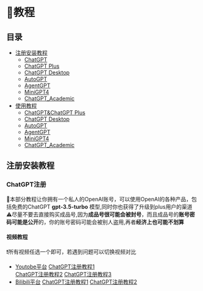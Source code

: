 # 📝教程

## 目录
- [注册安装教程](#注册安装教程)
    - [ChatGPT]()
    - [ChatGPT Plus]()
    - [ChatGPT Desktop]()
    - [AutoGPT]()
    - [AgentGPT]()
    - [MiniGPT4]()
    - [ChatGPT_Academic]()
- [使用教程]()
    - [ChatGPT&ChatGPT Plus]()
    - [ChatGPT Desktop]()
    - [AutoGPT]()
    - [AgentGPT]()
    - [MiniGPT4]()
    - [ChatGPT_Academic]()

## 注册安装教程
### ChatGPT注册
🎈本部分教程让你拥有一个私人的OpenAI账号，可以使用OpenAI的各种产品，包括免费的ChatGPT **gpt-3.5-turbo** 模型,同时你也获得了升级到plus用户的渠道
⚠尽量不要去直接购买成品号,因为**成品号很可能会被封号**，而且成品号的**账号密码可能是公开**的，你的账号密码可能会被别人盗用,再者**经济上也可能不划算**  
#### 视频教程
❗所有视频任选一个即可，若遇到问题可以切换视频对比
* [Youtobe平台](https://www.youtube.com/)
[ChatGPT注册教程1](https://www.youtube.com/watch?v=NWJeRBMpsx8&t=612s)  
[ChatGPT注册教程2](https://www.youtube.com/watch?v=kNVOKKLgQRQ)
[ChatGPT注册教程3](https://www.youtube.com/watch?v=ceN1Sly-QuI)
* [Bilibili平台](https://www.bilibili.com/)
[ChatGPT注册教程1](https://www.bilibili.com/video/BV13A41167om/?spm_id_from=333.337.search-card.all.click)
[ChatGPT注册教程2](https://www.bilibili.com/video/BV1YM4y1D7bs/?spm_id_from=333.337.search-card.all.click)


